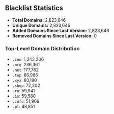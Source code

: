 ## Blacklist Statistics

- **Total Domains:** 2,823,646
- **Unique Domains:** 2,823,646
- **Added Domains Since Last Version:** 2,823,646
- **Removed Domains Since Last Version:** 0

### Top-Level Domain Distribution

-  `.com`: 1,243,206
-  `.org`: 236,361
-  `.net`: 177,782
-  `.top`: 86,985
-  `.xyz`: 80,190
-  `.shop`: 72,202
-  `.ru`: 59,941
-  `.io`: 59,580
-  `.info`: 51,909
-  `.pl`: 48,851
